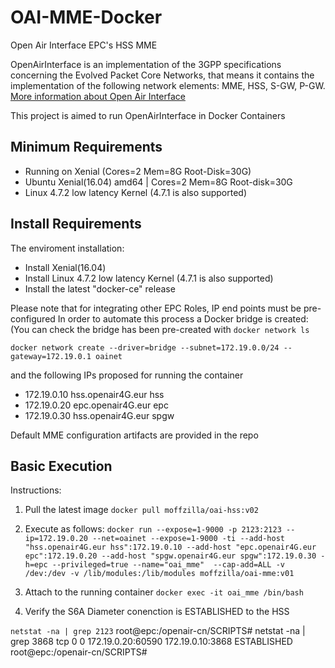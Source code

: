 # OAI-MME-Docker
Open Air Interface EPC's HSS MME

OpenAirInterface is an implementation of the 3GPP specifications concerning the Evolved Packet Core Networks, that means it contains the implementation of the following network elements: MME, HSS, S-GW, P-GW. 
[More information about Open Air Interface](https://gitlab.eurecom.fr/oai/openair-cn)

This project is aimed to run OpenAirInterface  in Docker Containers

## Minimum Requirements

- Running on Xenial (Cores=2 Mem=8G Root-Disk=30G)
- Ubuntu Xenial(16.04) amd64 | Cores=2 Mem=8G Root-disk=30G
- Linux 4.7.2 low latency Kernel (4.7.1 is also supported)

## Install Requirements

The enviroment installation:

- Install Xenial(16.04) 
- Install Linux 4.7.2 low latency Kernel (4.7.1 is also supported)
- Install the latest "docker-ce" release 

Please note that for integrating other EPC Roles, IP end points must be pre-configured
In order to automate this process a Docker bridge is created:
(You can check the bridge has been pre-created with `docker network ls`

`docker network create --driver=bridge --subnet=172.19.0.0/24 --gateway=172.19.0.1 oainet`



and the following IPs proposed for running the container

- 172.19.0.10 hss.openair4G.eur hss
- 172.19.0.20 epc.openair4G.eur epc
- 172.19.0.30 hss.openair4G.eur spgw

Default MME configuration artifacts are provided in the repo

## Basic Execution

Instructions:
1) Pull the latest image
`docker pull moffzilla/oai-hss:v02`

2) Execute as follows:
`docker run --expose=1-9000 -p 2123:2123 --ip=172.19.0.20 --net=oainet --expose=1-9000 -ti --add-host "hss.openair4G.eur hss":172.19.0.10 --add-host "epc.openair4G.eur epc":172.19.0.20 --add-host "spgw.openair4G.eur spgw":172.19.0.30 -h=epc --privileged=true --name="oai_mme"  --cap-add=ALL -v /dev:/dev -v /lib/modules:/lib/modules moffzilla/oai-mme:v01`

3) Attach to the running container
`docker exec -it oai_mme /bin/bash`

4) Verify the S6A Diameter conenction is ESTABLISHED to the HSS

`netstat -na | grep 2123`
root@epc:/openair-cn/SCRIPTS# netstat -na | grep 3868
tcp        0      0 172.19.0.20:60590       172.19.0.10:3868        ESTABLISHED
root@epc:/openair-cn/SCRIPTS# 



